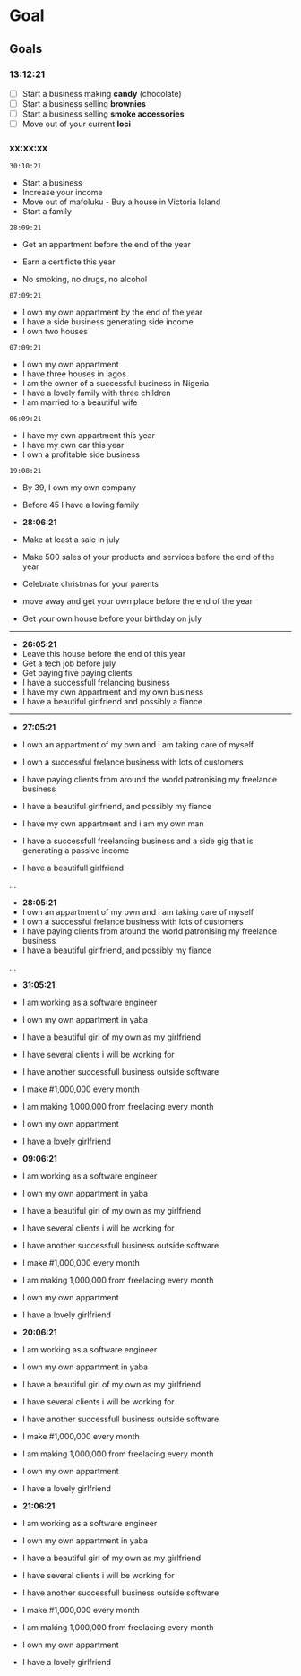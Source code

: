 # Goal

## Goals

### 13:12:21

- [ ] Start a business making **candy** (chocolate)
- [ ] Start a business selling **brownies**
- [ ] Start a business selling **smoke accessories**
- [ ] Move out of your current **loci**

### xx:xx:xx

`30:10:21`

- Start a business
- Increase your income
- Move out of mafoluku - Buy a house in Victoria Island
- Start a family

`28:09:21`

- Get an appartment before the end of the year
- Earn a certificte this year

- No smoking, no drugs, no alcohol


`07:09:21`

- I own my own appartment by the end of the year
- I have a side business generating side income
- I own two houses

`07:09:21`

- I own my own appartment
- I have three houses in lagos
- I am the owner of a successful business in Nigeria
- I have a lovely family with three children
- I am married to a beautiful wife

`06:09:21`

- I have my own appartment this year
- I have my own car this year
- I own a profitable side business
  
`19:08:21`

- By 39, I own my own company
- Before 45 I have a loving family

- **28:06:21**

- Make at least a sale in july
- Make 500 sales of your products and services before the end of the year
- Celebrate christmas for your parents
- move away and get your own place before the end of the year
- Get your own house before your birthday on july
  
---

- **26:05:21**
- Leave this house before the end of this year
- Get a tech job before july
- Get paying five paying clients
- I have a successfull frelancing business
- I have my own appartment and my own business
- I have a beautiful girlfriend and possibly a fiance

---

- **27:05:21**
- I own an appartment of my own and i am taking care of myself
- I own a successful frelance business with lots of customers
- I have paying clients from around the world patronising my freelance business
- I have a beautiful girlfriend, and possibly my fiance

- I have my own appartment and i am my own man
- I have a successfull freelancing business and a side gig that is generating a passive income
- I have a beautifull girlfriend

...

- **28:05:21**
- I own an appartment of my own and i am taking care of myself
- I own a successful frelance business with lots of customers
- I have paying clients from around the world patronising my freelance business
- I have a beautiful girlfriend, and possibly my fiance

...

- **31:05:21**

- I am working as a software engineer
- I own my own appartment in yaba
- I have a beautiful girl of my own as my girlfriend
- I have several clients i will be working for
- I have another successfull business outside software
- I make #1,000,000 every month

- I am making 1,000,000 from freelacing every month
- I own my own appartment
- I have a lovely girlfriend

- **09:06:21**

- I am working as a software engineer
- I own my own appartment in yaba
- I have a beautiful girl of my own as my girlfriend
- I have several clients i will be working for
- I have another successfull business outside software
- I make #1,000,000 every month

- I am making 1,000,000 from freelacing every month
- I own my own appartment
- I have a lovely girlfriend

- **20:06:21**

- I am working as a software engineer
- I own my own appartment in yaba
- I have a beautiful girl of my own as my girlfriend
- I have several clients i will be working for
- I have another successfull business outside software
- I make #1,000,000 every month

- I am making 1,000,000 from freelacing every month
- I own my own appartment
- I have a lovely girlfriend

- **21:06:21**

- I am working as a software engineer
- I own my own appartment in yaba
- I have a beautiful girl of my own as my girlfriend
- I have several clients i will be working for
- I have another successfull business outside software
- I make #1,000,000 every month

- I am making 1,000,000 from freelacing every month
- I own my own appartment
- I have a lovely girlfriend
